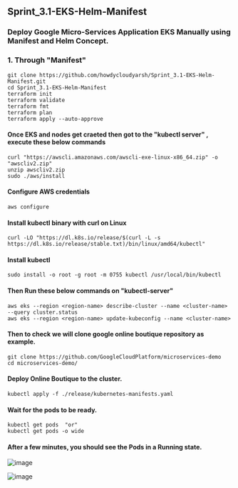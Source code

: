 ## Sprint_3.1-EKS-Helm-Manifest

### Deploy Google Micro-Services Application EKS Manually using Manifest and Helm Concept.

### 1. Through "Manifest" 

```
git clone https://github.com/howdycloudyarsh/Sprint_3.1-EKS-Helm-Manifest.git
cd Sprint_3.1-EKS-Helm-Manifest
terraform init
terraform validate
terraform fmt
terraform plan
terraform apply --auto-approve
```

#### Once EKS and nodes get craeted then got to the "kubectl server" , execute these below commands

```
curl "https://awscli.amazonaws.com/awscli-exe-linux-x86_64.zip" -o "awscliv2.zip"
unzip awscliv2.zip
sudo ./aws/install
```

#### Configure AWS credentials

```
aws configure
```

#### Install kubectl binary with curl on Linux

```
curl -LO "https://dl.k8s.io/release/$(curl -L -s https://dl.k8s.io/release/stable.txt)/bin/linux/amd64/kubectl"
```

#### Install kubectl

```
sudo install -o root -g root -m 0755 kubectl /usr/local/bin/kubectl
```

#### Then Run these below commands on "kubectl-server"

```
aws eks --region <region-name> describe-cluster --name <cluster-name> --query cluster.status
aws eks --region <region-name> update-kubeconfig --name <cluster-name>
```

#### Then to check we will clone google online boutique repository as example.

```
git clone https://github.com/GoogleCloudPlatform/microservices-demo
cd microservices-demo/
```

#### Deploy Online Boutique to the cluster.

```
kubectl apply -f ./release/kubernetes-manifests.yaml
```

#### Wait for the pods to be ready.

```
kubectl get pods  "or"
kubectl get pods -o wide
```


#### After a few minutes, you should see the Pods in a Running state.


![image](https://github.com/howdycloudyarsh/Sprint_3.1-EKS-Helm-Manifest/assets/133496386/51781079-0e76-4cb6-9026-605e0d7f42e3)


![image](https://github.com/howdycloudyarsh/Sprint_3.1-EKS-Helm-Manifest/assets/133496386/9bee68ba-e224-4be5-b493-3c50ce237edd)










